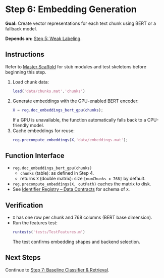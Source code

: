 # Step 6: Embedding Generation

**Goal:** Create vector representations for each text chunk using BERT or a fallback model.

**Depends on:** [Step 5: Weak Labeling](step05_weak_labeling.md).

## Instructions
Refer to [Master Scaffold](master_scaffold.md) for stub modules and test skeletons before beginning this step.

1. Load chunk data:
   ```matlab
   load('data/chunks.mat','chunks')
   ```
2. Generate embeddings with the GPU-enabled BERT encoder:
   ```matlab
   X = reg.doc_embeddings_bert_gpu(chunks);
   ```
   If a GPU is unavailable, the function automatically falls back to a CPU-friendly model.
3. Cache embeddings for reuse:
   ```matlab
   reg.precompute_embeddings(X,'data/embeddings.mat');
   ```

## Function Interface
- `reg.doc_embeddings_bert_gpu(chunks)`  
  - `chunks` (table): as defined in Step 4.  
  - returns `X` (double matrix): size `[numChunks x 768]` by default.  
- `reg.precompute_embeddings(X, outPath)` caches the matrix to disk.  
- See [Identifier Registry – Data Contracts](identifier_registry.md#data-contracts) for schema of `X`.

## Verification
- `X` has one row per chunk and 768 columns (BERT base dimension).
- Run the features test:
  ```matlab
  runtests('tests/TestFeatures.m')
  ```
  The test confirms embedding shapes and backend selection.

## Next Steps
Continue to [Step 7: Baseline Classifier & Retrieval](step07_baseline_classifier.md).
